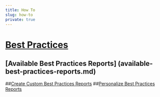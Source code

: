 ```yaml
---
title: How To
slug: how-to
private: true
---
```


# [Best Practices](best-practices.md)
## [Available Best Practices Reports] (available-best-practices-reports.md)
##[Create Custom Best Practices Reports](create-custom-best-practices-reports.md)
##[Personalize Best Practices Reports](personalize-best-practices-reports.md)



